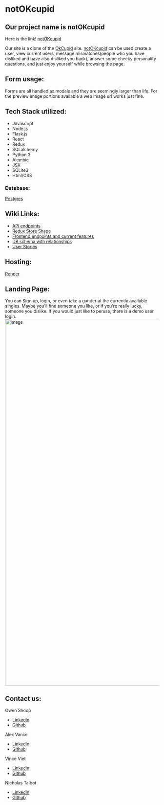# notOKcupid

## Our project name is notOKcupid
Here is the link! [notOKcupid](https://not-ok-cupid.onrender.com/) 

Our site is a clone of the [OkCupid](https://www.okcupid.com/) site. [notOKcupid](https://not-ok-cupid.onrender.com/) can be used create a user, view current users,
message mismatches(people who you have disliked and have also disliked you back), answer some cheeky personality questions, and just enjoy yourself while browsing the page.

## Form usage:
Forms are all handled as modals and they are seemingly larger than life. For the preview image portions available a web image url works just fine.

## Tech Stack utilized: 
- Javascript
- Node.js
- Flask.js
- React
- Redux
- SQLalchemy
- Python 3
- Alembic
- JSX
- SQLite3
- Html/CSS

### Database:
[Postgres](https://www.postgresql.org/)

## Wiki Links:
- [API endpoints](https://github.com/owencshoop/notOKcupid/wiki/API-Routes)
- [Redux Store Shape](https://github.com/owencshoop/notOKcupid/wiki/notOKcupid-Redux-Store-Shape)
- [Frontend endpoints and current features](https://github.com/owencshoop/notOKcupid/wiki/MVP-Feature-List)
- [DB schema with relationships](https://github.com/owencshoop/notOKcupid/wiki/DB-Schema)
- [User Stories](https://github.com/owencshoop/notOKcupid/wiki/User-Stories)

## Hosting: 
[Render](https://render.com/)

## Landing Page:
You can Sign up, login, or even take a gander at the currently available singles. Maybe you'll find someone you like, or if you're really lucky, someone you dislike. If you would just like to peruse, there is a demo user login.
<img width="1200" alt="image" src="https://user-images.githubusercontent.com/110574773/213533004-3ef491c9-15ff-4cb1-9cf5-dc18b76f090e.png">

## Contact us:
Owen Shoop
- [LinkedIn](https://www.linkedin.com/in/owen-shoop-62ba36231/)
- [Github](https://github.com/owencshoop)

Alex Vance
- [LinkedIn](https://www.linkedin.com/in/alex-vance-503537234/)
- [Github](https://github.com/alexvance9)

Vince Viet
- [LinkedIn](https://www.linkedin.com/in/vincent-viet-72349272/)
- [Github](https://github.com/vinceviet)

Nicholas Talbot
- [LinkedIn](https://www.linkedin.com/in/nicholas-talbot-5441a4242/)
- [Github](https://github.com/nicisherenow)
